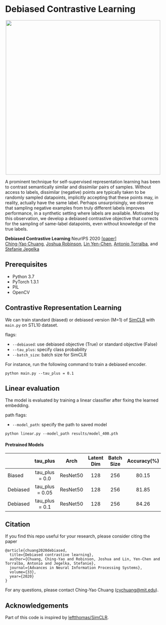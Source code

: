# Debiased Contrastive Learning

<p align='center'>
<img src='https://github.com/chingyaoc/DCL/blob/master/misc/fig1.png?raw=true' width='500'/>
</p>

A prominent technique for self-supervised representation learning has been to contrast semantically similar and dissimilar pairs of samples. Without access to labels, dissimilar (negative) points are typically taken to be randomly sampled datapoints, implicitly accepting that these points may, in reality, actually have the same label. Perhaps unsurprisingly, we observe that sampling negative examples from truly different labels improves performance, in a synthetic setting where labels are available. Motivated by this observation, we develop a debiased contrastive objective that corrects for the sampling of same-label datapoints, even without knowledge of the true labels.


**Debiased Contrastive Learning** NeurIPS 2020 [[paper]](https://arxiv.org/abs/2007.00224)
<br/>
[Ching-Yao Chuang](https://chingyaoc.github.io/), 
[Joshua Robinson](https://joshrobinson.mit.edu/), 
[Lin Yen-Chen](https://yenchenlin.me/),
[Antonio Torralba](http://web.mit.edu/torralba/www/), and
[Stefanie Jegelka](https://people.csail.mit.edu/stefje/)
<br/>


## Prerequisites
- Python 3.7 
- PyTorch 1.3.1
- PIL
- OpenCV

## Contrastive Representation Learning
We can train standard (biased) or debiased version (M=1) of [SimCLR](https://arxiv.org/abs/2002.05709) with `main.py` on STL10 dataset.

flags:
  - `--debiased`: use debiased objective (True) or standard objective (False)
  - `--tau_plus`: specify class probability
  - `--batch_size`: batch size for SimCLR

For instance, run the following command to train a debiased encoder.
```
python main.py --tau_plus = 0.1
```

## Linear evaluation
The model is evaluated by training a linear classifier after fixing the learned embedding.

path flags:
  - `--model_path`: specify the path to saved model
```
python linear.py --model_path results/model_400.pth
```

#### Pretrained Models
|          | tau_plus | Arch | Latent Dim | Batch Size  | Accuracy(%) | Download |
|----------|:---:|:----:|:---:|:---:|:---:|:---:|
|  Biased | tau_plus = 0.0 | ResNet50 | 128  | 256  | 80.15  |  [model](https://drive.google.com/file/d/1qQE03ztnQCK4dtG-GPwCvF66nq_Mk_mo/view?usp=sharing)|
|  Debiased |tau_plus = 0.05 | ResNet50 | 128  | 256  | 81.85  |  [model](https://drive.google.com/file/d/1pA4Hpcug8tbgH9O6PCu-447vJzxbbR5I/view?usp=sharing)|
|  Debiased |tau_plus = 0.1 | ResNet50 | 128  | 256  | 84.26  |   [model](https://drive.google.com/file/d/1d8nfGHsHIuJYjU7mHtCtSXf98IbWMFAa/view?usp=sharing)|

## Citation

If you find this repo useful for your research, please consider citing the paper

```
@article{chuang2020debiased,
  title={Debiased contrastive learning},
  author={Chuang, Ching-Yao and Robinson, Joshua and Lin, Yen-Chen and Torralba, Antonio and Jegelka, Stefanie},
  journal={Advances in Neural Information Processing Systems},
  volume={33},
  year={2020}
}
```
For any questions, please contact Ching-Yao Chuang (cychuang@mit.edu).

## Acknowledgements

Part of this code is inspired by [leftthomas/SimCLR](https://github.com/leftthomas/SimCLR).
